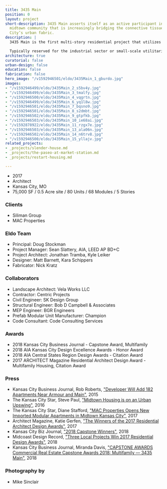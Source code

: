 ```yaml
---
title: 3435 Main
position: 0
layout: project
short-description: 3435 Main asserts itself as an active participant in a vibrant
  midtown community that is increasingly bridging the connective tissue of Kansas
  City’s urban fabric.
description: |
  3435 Main is the first multi-story residential project that utilizes comprehensive pre-manufactured construction in the region. Four stories of pre-manufactured residential “modules” were constructed and finished off site, then shipped to the site and placed one-by-one on a cast-in-place concrete plinth. A transit-oriented mixed-use development designed for a new generation of urban dwellers in midtown Kansas City, 3435 Main is located within walking distance of 10 bus stops and closely connected to a vital mix of small businesses and restaurants, including its own street-facing commercial space. Main Street hosts the initial phase of a new streetcar system that will soon extend past the 80-unit development.

  Typically reserved for the industrial sector or small-scale utilitarian projects, creating a contemporary mixed-use residential project from modular pre-fab construction was an exercise in intensive collaboration between architect, contractor, engineers, and pre-fab manufacturer, pushing the industry to think about pre-fab in a highly-advanced way.
architecture: true
curatorial: false
urban-design: false
education: false
fabrication: false
hero_image: "/v1592946501/eldo/3435Main_1_gburdo.jpg"
images:
- "/v1592946499/eldo/3435Main_2_s5bv4y.jpg"
- "/v1592946499/eldo/3435Main_3_tmalfy.jpg"
- "/v1592946500/eldo/3435Main_4_vqgrtn.jpg"
- "/v1592946499/eldo/3435Main_6_yq1l8w.jpg"
- "/v1592946501/eldo/3435Main_7_bqsno9.jpg"
- "/v1592946501/eldo/3435Main_8_s2dmbt.jpg"
- "/v1592946502/eldo/3435Main_9_gtpfkb.jpg"
- "/v1592946503/eldo/3435Main_10_ie68ai.jpg"
- "/v1592878922/eldo/3435Main_11_rzgx7e.jpg"
- "/v1592946503/eldo/3435Main_13_ala06n.jpg"
- "/v1592946502/eldo/3435Main_14_n6trv8.jpg"
- "/v1592946500/eldo/3435Main_15_yllajv.jpg"
related_projects:
- _projects/slender-house.md
- _projects/the-paseo-at-market-station.md
- _projects/restart-housing.md

---
```

- 2017
- Architect
- Kansas City, MO
- 75,000 SF / 0.5 Acre site / 80 Units / 68 Modules / 5 Stories

### Clients
- Siliman Group
- MAC Properties

### Eldo Team
- Principal: Doug Stockman
- Project Manager: Sean Slattery, AIA, LEED AP BD+C
- Project Architect: Jonathan Tramba, Kyle Leiker
- Designer: Matt Barnett, Kara Schippers
- Fabricator: Nick Kratz

### Collaborators
- Landscape Architect: Vela Works LLC
- Contractor: Centric Projects
- Civil Engineer: SK Design Group
- Structural Engineer: Bob D Campbell & Associates
- MEP Engineer: BGR Engineers
- Prefab Modular Unit Manufacturer: Champion
- Code Consultant: Code Consulting Services

### Awards
- 2018 Kansas City Business Journal - Capstone Award, Multifamily
- 2018 AIA Kansas City Design Excellence Awards - Honor Award
- 2018 AIA Central States Region Design Awards - Citation Award
- 2017 ARCHITECT Magazine Residential Architect Design Award - Multifamily Housing, Citation Award

### Press
- Kansas City Business Journal, Rob Roberts, ["Developer Will Add 182 Apartments Near Armour and Main"](https://www.bizjournals.com/kansascity/news/2015/12/01/armour-main-redevelopment-project-mac-properties.html "Developer Will Add 182 Apartments Near Armour and Main"), 2015
- The Kansas City Star, Steve Paul, ["Midtown Housing is on an Urban Upswing"](http://www.kansascity.com/opinion/opn-columns-blogs/steve-paul/article60087046.html "Midtown Housing is on an Urban Upswing"), 2016
- The Kansas City Star, Diane Stafford, ["MAC Properties Opens New Imported Modular Apartments in Midtown Kansas City"](http://www.kansascity.com/news/local/article157411519.html "MAC Properties Opens New Imported Modular Apartments in Midtown Kansas City"), 2017
- Architect Magazine, Katie Gerfen, ["The Winners of the 2017 Residential Architect Design Awards"](https://www.architectmagazine.com/awards/residential-architect-design-awards/the-winners-of-the-2017-residential-architect-design-awards_o "The Winners of the 2017 Residential Architect Design Awards"), 2017
- Kansas City Biz Journal, ["2018 Capstone Winners"](https://www.bizjournals.com/kansascity/news/2018/01/26/2018-capstone-award-winners.html#g/428109/18 "2018 Capstone Winners"), 2018
- Midcoast Design Record, ["Three Local Projects Win 2017 Residential Design Awards"](http://www.midcoastrecord.com/kcresidential "Three Local Projects Win 2017 Residential Design Awards"), 2018
- Kansas City Business Journal, Miranda Davis, ["CAPSTONE AWARDS Commercial Real Estate Capstone Awards 2018: Multifamily — 3435 Main"](https://www.bizjournals.com/kansascity/news/2018/03/30/capstone-awards-2018-multifamily-3435-main.html "CAPSTONE AWARDS Commercial Real Estate Capstone Awards 2018: Multifamily — 3435 Main"), 2018

### Photography by
- Mike Sinclair